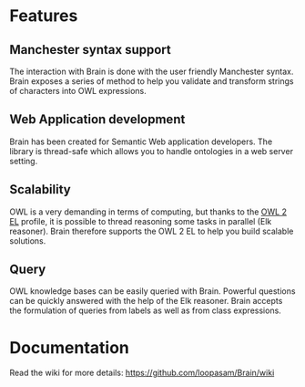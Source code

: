 # Features

## Manchester syntax support
The interaction with Brain is done with the user friendly Manchester syntax.
Brain exposes a series of method to help you validate and transform strings of
characters into OWL expressions.

## Web Application development
Brain has been created for Semantic Web application developers. The library is thread-safe
which allows you to handle ontologies in a web server setting.

## Scalability

OWL is a very demanding in terms of computing, but thanks to the 
[OWL 2 EL](https://github.com/loopasam/Brain/wiki/OWL-2-EL) profile, it is possible to
thread reasoning some tasks in parallel (Elk reasoner). Brain therefore supports the OWL 2 EL to help you
build scalable solutions.

## Query
OWL knowledge bases can be easily queried with Brain. Powerful
questions can be quickly answered with the help of the Elk reasoner.
Brain accepts the formulation of queries from labels as well as from class
expressions.

# Documentation

Read the wiki for more details: https://github.com/loopasam/Brain/wiki
